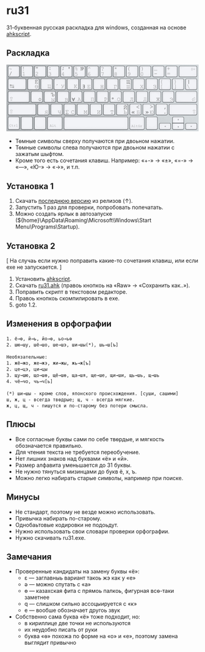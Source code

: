 ru31
==
31-буквенная русская раскладка для windows, созданная на основе [ahkscript](http://ahkscript.org/).

Раскладка
---------
![ru31 layout](/ru31_layout.png?raw=true)
* Тѳмные символы сверху получаются при двоьном нажатии.
* Тѳмные символы слева получаются при двоьном нажатии с зажатым шыфтом.
* Кроме того есть сочетания клавиш. Например: «+-» → «±», «=-» → «—», «Ю-» → «→», и т.п.

Установка 1
-----------
1. Скачать [последнюю версию](https://github.com/Akela1101/ru31/releases/latest) из релизов (↑).
2. Запустить 1 раз для проверки, попробовать попечатать.
3. Можно создать ярлык в автозапуске (${home}\AppData\Roaming\Microsoft\Windows\Start Menu\Programs\Startup).

Установка 2
-----------
[ На случаь если нужно поправить какие-то сочетания клавиш, или если ехе не запускается. ]

1. Установить [ahkscript](http://ahkscript.org/).
2. Скачать [ru31.ahk](/ru31.ahk) (правоь кнопкоь на «Raw» → «Сохранить как..»).
3. Поправить скрипт в текстовом редакторе.
4. Правоь кнопкоь скомпилировать в ехе.
5. goto 1.2.

Изменения в орфографии
----------------------
```
1. ё→ѳ, й→ь, йо→ѳ, ьо→ьѳ
2. шю→шу, шё→шо, ше→шэ, ши→шы(*), шь→ш[ъ]

Необязательные:
1. жё→жо, же→жэ, жи→жы, жь→ж[ъ]
2. це→цэ, ци→цы
3. щу→шю, що→шѳ, щё→шѳ, ща→шя, ще→ше, щи→ши, щь→шь, щ→шь
4. чё→чо, чь→ч[ь]

(*) ши→шы - кроме слов, японского происхождения. [суши, сашими]
ш, ж, ц - всегда твѳдрые; щ, ч - всегда мягкие.
ж, ц, щ, ч - пишутся и по-старому без потери смысла.
```

Плюсы
-----
* Все согласные буквы сами по себе твѳрдые, и мягкость обозначается правильно.
* Для чтения текста не требуется переобучение.
* Нет лишних знаков над буквами «ё» и «й».
* Размер алфавита уменьшается до 31 буквы.
* Не нужно тянуться мизинцами до букв ё, х, ъ.
* Можно легко набирать старые символы, например при поиске.

Минусы
------
* Не стандарт, поэтому не везде можно использовать.
* Привычка набирать по-старому.
* Однобаьтовые кодировки не подоьдут.
* Нужно использовать свои словари проверки орфографии.
* Нужно скачивать ru31.exe.

Замечания
---------
* Проверенные кандидаты на замену буквы «ё»: 
  * ε — заглавныь вариант такоь жэ как у «е»
  * ә — можно спутать с «а»
  * ө — казахская фита с прямоь палкоь, фигурная всѳ-таки заметнее
  * q — слишком сильно ассоцыируется с «к»
  * е — вообше обозначает другоь звук
* Собственно сама буква «ё» тоже подходит, но: 
  * в кириллице две точки не используются
  * их неудобно писать от руки
  * буква «ѳ» похожа по форме на «о» и «е», поэтому замена выглядит привычно
